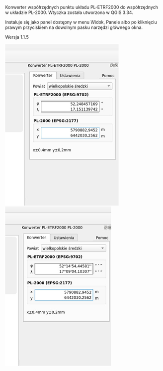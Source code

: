 Konwerter współrzędnych punktu układu PL-ETRF2000 do współrzędnych w układzie PL-2000. Wtyczka została utworzona w QGIS 3.34.

Instaluje się jako panel dostępny w menu Widok, Panele albo po kliknięciu prawym przyciskiem na dowolnym pasku narzędzi głównego okna.

Wersja 1.1.5

![dd coordiantes](FirstLook1.jpg) ![dms coordiantes](FirstLook2.jpg) 
